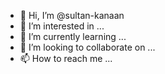- 👋 Hi, I’m @sultan-kanaan
- 👀 I’m interested in ...
- 🌱 I’m currently learning ...
- 💞️ I’m looking to collaborate on ...
- 📫 How to reach me ...

<!---
sultan-kanaan/sultan-kanaan is a ✨ special ✨ repository because its `README.md` (this file) appears on your GitHub profile.
You can click the Preview link to take a look at your changes.
--->
